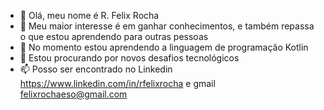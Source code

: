 - 👋 Olá, meu nome é R. Felix Rocha
- 👀 Meu maior interesse é em ganhar conhecimentos, e também repassa o que estou aprendendo para outras pessoas
- 🌱 No momento estou aprendendo a linguagem de programação Kotlin
- 💞️ Estou procurando por novos desafios tecnológicos
- 📫 Posso ser encontrado no Linkedin https://www.linkedin.com/in/rfelixrocha e gmail felixrochaeso@gmail.com
<!---
RFelixRocha/RFelixRocha is a ✨ special ✨ repository because its `README.md` (this file) appears on your GitHub profile.
You can click the Preview link to take a look at your changes.
--->
